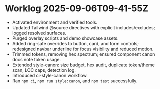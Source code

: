 # Worklog 2025-09-06T09-41-55Z
- Activated environment and verified tools.
- Updated Tailwind @source directives with explicit includes/excludes; logged resolved surfaces.
- Purged overlay scripts and demo showcase assets.
- Added ring-safe overrides to button, card, and form controls; redesigned navbar underline for focus visibility and reduced motion.
- Trimmed tokens, removing hex spectrum; ensured component canon docs note token usage.
- Extended style-canon: size budget, hex audit, duplicate token/theme scan, LOC caps, detection log.
- Introduced ci-style-canon workflow.
- Ran `npm ci`, `npm run style:canon`, and `npm test` successfully.
